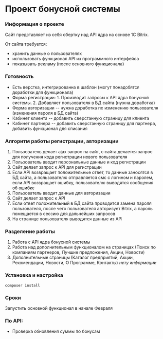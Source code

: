 # Проект бонусной системы

### Информация о проекте

Сайт представляет из себя обертку над API ядра на основе 1C Bitrix.

От сайта требуется:

* хранить данные о пользователях
* использовать функционал API из программного интерфейса
* показывать рекламу (после основного функционала)


### Готовность

* Есть верстка, интегрированна в шаблон (могут понадобятся доработки для функционала)
* Форма регистрации: 1. Производит запросы к API ядра бонусной системы. 2. Добавляет пользователя в БД сайта (нужна доработка)
* Форма авторизации -- нужна доработка по изменению пользователя (изменения пароля в БД сайта)
* Кабинет клиента -- добавить сверстанную страницу для клиента
* Кабинет партнера -- добавить сверстанную страницу для партнера, добавить функционал для списания


### Алгоритм работы регистрации, авторизации

1. Пользователь делает ajax запрос на сайт, с сайта делается запрос для получения кода регистрации нового пользователя
2. Пользователь вводит персональные данные и код регистрации
3. Сайт делает запрос к API для регистрации
4. Если API возвращает положительные ответ, то данные заносятся в БД сайта, а пользователю отправляется смс с логином и паролем, если API возвращает ошибку, пользователю выводятся сообщения об ошибке
5. Пользователь вводит данные для авторизации
6. Сайт делает запрос к API
7. Если ответ положительный в БД сайта проводится замена пароля пользователя, после чего пользователя авторизует Bitrix, а пароль помещается в сессию для дальнейших запросов
8. На странице пользователя выводятся данные из API

### Разделение работы

1. Работа с API ядра бонусной системы
2. Работа над дополнительным функционалом на страницах (Поиск по компаниям партнеров, Лучшие предложения, Акции, Новости)
3. Дополнительные страницы (Каталог предприятий, Акции, Рекомендации, Новости, О Программе, Контакты) *нету информации*


### Установка и настройка

	composer install


### Сроки

Запустить основной функционал в начале Февраля


### По API:

* Проверка обновления суммы по бонусам


